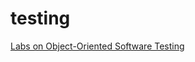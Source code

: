 # testing
[Labs on Object-Oriented Software Testing](https://combemale.github.io/teaching/ice/m1/vv/lab-ootesting/)
